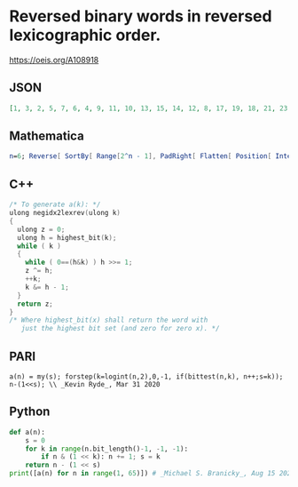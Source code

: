 # Reversed binary words in reversed lexicographic order\.
https://oeis.org/A108918
## JSON
```JSON
[1, 3, 2, 5, 7, 6, 4, 9, 11, 10, 13, 15, 14, 12, 8, 17, 19, 18, 21, 23, 22, 20, 25, 27, 26, 29, 31, 30, 28, 24, 16, 33, 35, 34, 37, 39, 38, 36, 41, 43, 42, 45, 47, 46, 44, 40, 49, 51, 50, 53, 55, 54, 52, 57, 59, 58, 61, 63, 62, 60, 56, 48, 32, 65]
```
## Mathematica
```Mathematica
n=6; Reverse[ SortBy[ Range[2^n - 1], PadRight[ Flatten[ Position[ IntegerDigits[#, 2, n], 1] ], n] &]] (* _Birkas Gyorgy_, Jul 09 2012 *)
```
## C++
```C++
/* To generate a(k): */
ulong negidx2lexrev(ulong k)
{
  ulong z = 0;
  ulong h = highest_bit(k);
  while ( k )
  {
    while ( 0==(h&k) ) h >>= 1;
    z ^= h;
    ++k;
    k &= h - 1;
  }
  return z;
}
/* Where highest_bit(x) shall return the word with
   just the highest bit set (and zero for zero x). */
```
## PARI
```PARI
a(n) = my(s); forstep(k=logint(n,2),0,-1, if(bittest(n,k), n++;s=k)); n-(1<<s); \\ _Kevin Ryde_, Mar 31 2020
```
## Python
```Python
def a(n):
    s = 0
    for k in range(n.bit_length()-1, -1, -1):
        if n & (1 << k): n += 1; s = k
    return n - (1 << s)
print([a(n) for n in range(1, 65)]) # _Michael S. Branicky_, Aug 15 2022 after _Kevin Ryde_
```
